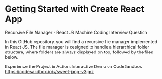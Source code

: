 # Getting Started with Create React App

Recursive File Manager - React JS Machine Coding Interview Question

In this GitHub repository, you will find a recursive file manager implemented in React JS. The file manager is designed to handle a hierarchical folder structure, where folders are always displayed on top, followed by the files below.

Experience the Project in Action: Interactive Demo on CodeSandbox
https://codesandbox.io/s/sweet-jang-v3jgrz
